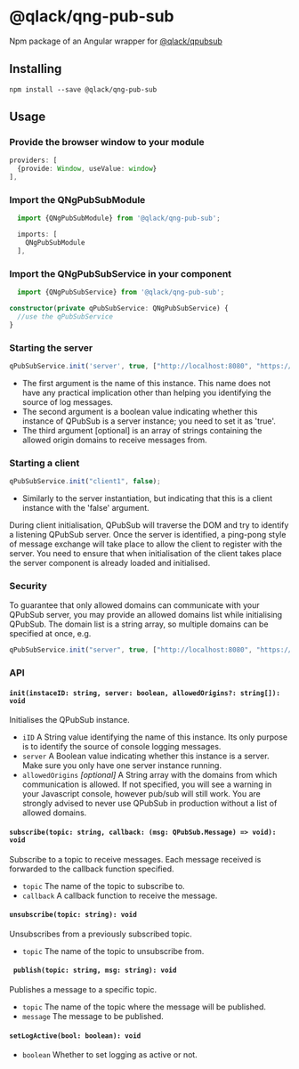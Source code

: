 # @qlack/qng-pub-sub

Npm package of an Angular wrapper for [@qlack/qpubsub](https://www.npmjs.com/package/@qlack/qpubsub)

## Installing
`npm install --save @qlack/qng-pub-sub`

## Usage

### Provide the browser window to your module
```typescript
providers: [
  {provide: Window, useValue: window}
],
```
### Import the QNgPubSubModule

```typescript
  import {QNgPubSubModule} from '@qlack/qng-pub-sub';
```
```typescript
  imports: [
    QNgPubSubModule
  ],
```
### Import the QNgPubSubService in your component

```typescript
  import {QNgPubSubService} from '@qlack/qng-pub-sub';
```
```typescript
constructor(private qPubSubService: QNgPubSubService) {
  //use the qPubSubService
}
```

### Starting the server
```typescript
qPubSubService.init('server', true, ["http://localhost:8080", "https://myprod-url", "https://mypreprod-url"]);
```
* The first argument is the name of this instance. This name does not have any practical
implication other than helping you identifying the source of log messages.
* The second argument is a boolean value indicating whether this instance of
QPubSub is a server instance; you need to set it as 'true'.
* The third argument [optional] is an array of strings containing the allowed origin domains to
 receive messages from.

### Starting a client
```typescript
qPubSubService.init("client1", false);
```

* Similarly to the server instantiation, but indicating that this is a client
instance with the 'false' argument.

During client initialisation, QPubSub will traverse the DOM and try to identify
a listening QPubSub server. Once the server is identified, a ping-pong style of
message exchange will take place to allow the client to register with the server.
You need to ensure that when initialisation of the client takes place the server
component is already loaded and initialised.

### Security
To guarantee that only allowed domains can communicate with your QPubSub server,
you may provide an allowed domains list while initialising QPubSub. The domain
 list is a string array, so multiple domains can be specified at once, e.g. 
```typescript
qPubSubService.init("server", true, ["http://localhost:8080", "https://myprod-url", "https://mypreprod-url"]);
```

### API
#### `init(instaceID: string, server: boolean, allowedOrigins?: string[]): void`
Initialises the QPubSub instance.
* `iID` A String value identifying the name of this instance. Its only purpose
is to identify the source of console logging messages.
* `server` A Boolean value indicating whether this instance is a server. Make
sure you only have one server instance running.
* `allowedOrigins` *[optional]* A String array with the domains from which communication
is allowed. If not specified, you will see a warning in your Javascript
console, however pub/sub will still work. You are strongly advised to never
use QPubSub in production without a list of allowed domains.

#### `subscribe(topic: string, callback: (msg: QPubSub.Message) => void): void`
Subscribe to a topic to receive messages. Each message received is forwarded to
the callback function specified.
* `topic` The name of the topic to subscribe to.
* `callback` A callback function to receive the message.

#### `unsubscribe(topic: string): void`
Unsubscribes from a previously subscribed topic.
* `topic` The name of the topic to unsubscribe from.

#### ` publish(topic: string, msg: string): void`
Publishes a message to a specific topic.
* `topic` The name of the topic where the message will be published.
* `message` The message to be published.

#### `setLogActive(bool: boolean): void`
* `boolean` Whether to set logging as active or not.
